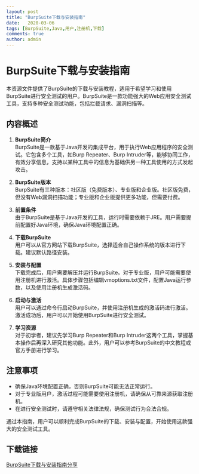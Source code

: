```yaml
---
layout: post
title: "BurpSuite下载与安装指南"
date:   2020-03-06
tags: [BurpSuite,Java,用户,注册机,下载]
comments: true
author: admin
---
```

# BurpSuite下载与安装指南

本资源文件提供了BurpSuite的下载与安装教程，适用于希望学习和使用BurpSuite进行安全测试的用户。BurpSuite是一款功能强大的Web应用安全测试工具，支持多种安全测试功能，包括拦截请求、漏洞扫描等。

## 内容概述

1. **BurpSuite简介**  
   BurpSuite是一款基于Java开发的集成平台，用于执行Web应用程序的安全测试。它包含多个工具，如Burp Repeater、Burp Intruder等，能够协同工作，有效分享信息，支持以某种工具中的信息为基础供另一种工具使用的方式发起攻击。

2. **BurpSuite版本**  
   BurpSuite有三种版本：社区版（免费版本）、专业版和企业版。社区版免费，但没有Web漏洞扫描功能；专业版和企业版提供更多功能，但需要付费。

3. **前置条件**  
   由于BurpSuite是基于Java开发的工具，运行时需要依赖于JRE。用户需要提前配置好Java环境，确保Java环境配置正确。

4. **下载BurpSuite**  
   用户可以从官方网站下载BurpSuite，选择适合自己操作系统的版本进行下载。建议默认路径安装。

5. **安装与配置**  
   下载完成后，用户需要解压并运行BurpSuite。对于专业版，用户可能需要使用注册机进行激活。具体步骤包括编辑vmoptions.txt文件，配置Java运行参数，以及使用注册机生成激活码。

6. **启动与激活**  
   用户可以通过命令行启动BurpSuite，并使用注册机生成的激活码进行激活。激活成功后，用户可以开始使用BurpSuite进行安全测试。

7. **学习资源**  
   对于初学者，建议先学习Burp Repeater和Burp Intruder这两个工具，掌握基本操作后再深入研究其他功能。此外，用户可以参考BurpSuite的中文教程或官方手册进行学习。

## 注意事项

- 确保Java环境配置正确，否则BurpSuite可能无法正常运行。
- 对于专业版用户，激活过程可能需要使用注册机，请确保从可靠来源获取注册机。
- 在进行安全测试时，请遵守相关法律法规，确保测试行为合法合规。

通过本指南，用户可以顺利完成BurpSuite的下载、安装与配置，开始使用这款强大的安全测试工具。

## 下载链接

[BurpSuite下载与安装指南分享](https://pan.quark.cn/s/ed9295634eeb)